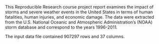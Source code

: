 This Reproducible Research course project report examines the impact of storms and severe weather events in the United States in terms of human fatalities, human injuries, and economic damage. The data were extracted from the U.S. National Oceanic and
Atmospheric Administration’s (NOAA) storm database and correspond to the years 1996-2011.

The input data file contained 907297 rows and 37 columns.


